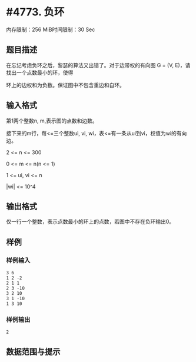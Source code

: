 # #4773. 负环

内存限制：256 MiB时间限制：30 Sec

## 题目描述

在忘记考虑负环之后，黎瑟的算法又出错了。对于边带权的有向图 G = (V, E)，请找出一个点数最小的环，使得

环上的边权和为负数。保证图中不包含重边和自环。

## 输入格式

第1两个整数n, m,表示图的点数和边数。

接下来的m行，每<=三个整数ui, vi, wi，表<=有一条从ui到vi，权值为wi的有向边。

2 <= n <= 300

0 <= m <= n(n <= 1)

1 <= ui, vi <= n

|wi| <= 10^4

## 输出格式

仅一行一个整数，表示点数最小的环上的点数，若图中不存在负环输出0。

## 样例

### 样例输入

    
    3 6
    1 2 -2
    2 1 1
    2 3 -10
    3 2 10
    3 1 -10
    1 3 10
    
    

### 样例输出

    
    2
    

## 数据范围与提示
